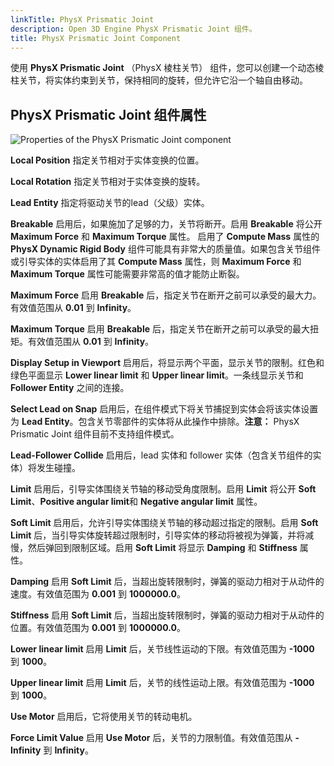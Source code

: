 ```yaml
---
linkTitle: PhysX Prismatic Joint
description: Open 3D Engine PhysX Prismatic Joint 组件。
title: PhysX Prismatic Joint Component
---
```




使用 **PhysX Prismatic Joint** （PhysX 棱柱关节） 组件，您可以创建一个动态棱柱关节，将实体约束到关节，保持相同的旋转，但允许它沿一个轴自由移动。

## PhysX Prismatic Joint 组件属性 

![Properties of the PhysX Prismatic Joint component](/images/user-guide/physx/physx/ui-physx-prismatic-joint-component.png)

**Local Position**
指定关节相对于实体变换的位置。

**Local Rotation**
指定关节相对于实体变换的旋转。

**Lead Entity**
指定将驱动关节的lead（父级）实体。

**Breakable**
启用后，如果施加了足够的力，关节将断开。启用 **Breakable** 将公开 **Maximum Force** 和 **Maximum Torque** 属性。
启用了 **Compute Mass** 属性的 **PhysX Dynamic Rigid Body** 组件可能具有非常大的质量值。如果包含关节组件或引导实体的实体启用了其 **Compute Mass** 属性，则 **Maximum Force** 和 **Maximum Torque** 属性可能需要非常高的值才能防止断裂。

**Maximum Force**
启用 **Breakable** 后，指定关节在断开之前可以承受的最大力。有效值范围从 **0.01** 到 **Infinity**。

**Maximum Torque**
启用 **Breakable** 后，指定关节在断开之前可以承受的最大扭矩。有效值范围从 **0.01** 到 **Infinity**。

**Display Setup in Viewport**
启用后，将显示两个平面，显示关节的限制。红色和绿色平面显示 **Lower linear limit** 和 **Upper linear limit**。一条线显示关节和 **Follower Entity** 之间的连接。

**Select Lead on Snap**
启用后，在组件模式下将关节捕捉到实体会将该实体设置为 **Lead Entity**。包含关节零部件的实体将从此操作中排除。**注意：** PhysX Prismatic Joint 组件目前不支持组件模式。

**Lead-Follower Collide**
启用后，lead 实体和 follower 实体（包含关节组件的实体）将发生碰撞。

**Limit**
启用后，引导实体围绕关节轴的移动受角度限制。启用 **Limit** 将公开 **Soft Limit**、**Positive angular limit**和 **Negative angular limit** 属性。

**Soft Limit**
启用后，允许引导实体围绕关节轴的移动超过指定的限制。启用 **Soft Limit** 后，当引导实体旋转超过限制时，引导实体的移动将被视为弹簧，并将减慢，然后弹回到限制区域。启用 **Soft Limit** 将显示 **Damping** 和 **Stiffness** 属性。

**Damping**
启用 **Soft Limit** 后，当超出旋转限制时，弹簧的驱动力相对于从动件的速度。有效值范围为 **0.001** 到 **1000000.0**。

**Stiffness**
启用 **Soft Limit** 后，当超出旋转限制时，弹簧的驱动力相对于从动件的位置。有效值范围为 **0.001** 到 **1000000.0**。

**Lower linear limit**
启用 **Limit** 后，关节线性运动的下限。有效值范围为 **-1000** 到 **1000**。

**Upper linear limit**
启用 **Limit** 后，关节的线性运动上限。有效值范围为 **-1000** 到 **1000**。

**Use Motor**
启用后，它将使用关节的转动电机。

**Force Limit Value**
启用 **Use Motor** 后，关节的力限制值。有效值范围从 **-Infinity** 到 **Infinity**。

